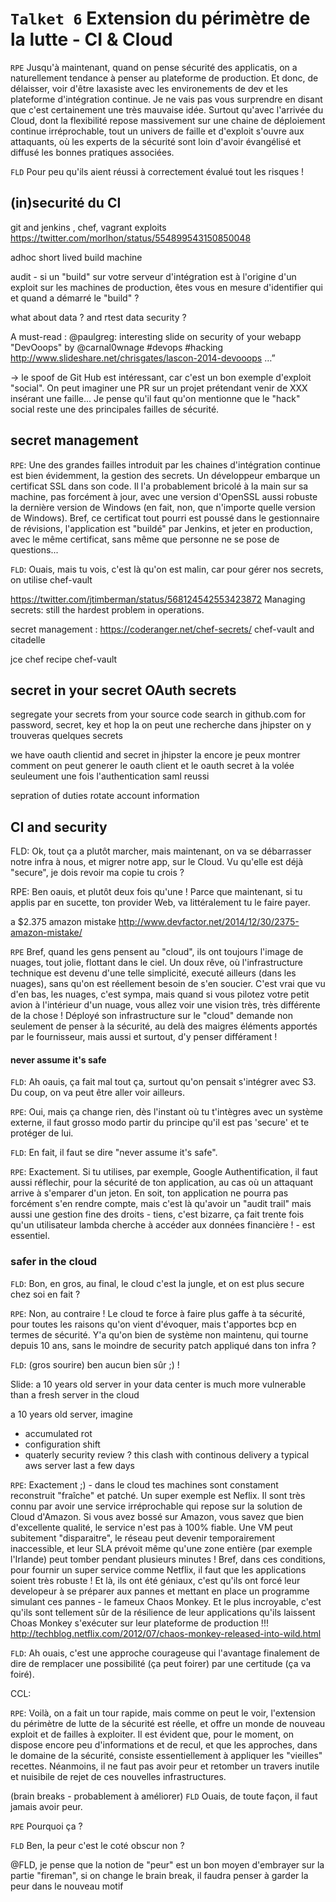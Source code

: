 `Talket 6` Extension du périmètre de la lutte - CI & Cloud
=========

`RPE` Jusqu'à maintenant, quand on pense sécurité des applicatis, on a naturellement tendance à penser au plateforme de production. Et donc, de délaisser, voir d'être laxasiste avec les environements de dev et les plateforme d'intégration continue. Je ne vais pas vous surprendre en disant que c'est certainement une très mauvaise idée. Surtout qu'avec l'arrivée du Cloud, dont la flexibilité repose massivement sur une chaine de déploiement continue irréprochable, tout un univers de faille et d'exploit s'ouvre aux attaquants, où les experts de la sécurité sont loin d'avoir évangélisé et diffusé les bonnes pratiques associées.

`FLD` Pour peu qu'ils aient réussi à correctement évalué tout les risques !

(in)securité du CI
----

git and jenkins , chef, vagrant exploits
https://twitter.com/morlhon/status/554899543150850048

adhoc short lived build machine

audit - si un "build" sur votre serveur d'intégration est à l'origine d'un exploit sur les machines de production, êtes vous en mesure d'identifier qui et quand a démarré le "build" ? 

what about data ? and rtest data security ?


A must-read  : @paulgreg: interesting slide on security of your webapp "DevOoops"  by @carnal0wnage #devops #hacking http://www.slideshare.net/chrisgates/lascon-2014-devooops …”

-> le spoof de Git Hub est intéressant, car c'est un bon exemple d'exploit "social". On peut
imaginer une PR sur un projet prétendant venir de XXX insérant une faille... Je pense qu'il faut
qu'on mentionne que le "hack" social reste une des principales failles de sécurité.

secret management
-----

`RPE`: Une des grandes failles introduit par les chaines d'intégration continue est bien évidemment, la gestion des secrets. Un développeur embarque un certificat SSL dans son code. Il l'a probablement bricolé à la main sur sa machine, pas forcément à jour, avec une version d'OpenSSL aussi robuste la dernière version de Windows (en fait, non, que n'importe quelle version de Windows). Bref, ce certificat tout pourri est poussé dans le gestionnaire de révisions, l'application est "buildé" par Jenkins, et jeter en production, avec le même certificat, sans même que personne ne se pose de questions...

`FLD`: Ouais, mais tu vois, c'est là qu'on est malin, car pour gérer nos secrets, on utilise chef-vault

https://twitter.com/jtimberman/status/568124542553423872
Managing secrets: still the hardest problem in operations.

secret management : https://coderanger.net/chef-secrets/
chef-vault and citadelle

jce chef recipe
chef-vault

secret in your secret OAuth secrets
---


segregate your secrets from your source code
search in github.com for password, secret, key
et hop la on peut une recherche dans jhipster on y trouveras quelques secrets

we have oauth clientid and secret in jhipster
la encore je peux montrer comment on peut generer le oauth client et le oauth secret à la volée seuleument une fois l'authentication saml reussi

sepration of duties
rotate account information

CI and security
-----

FLD: Ok, tout ça a plutôt marcher, mais maintenant, on va se débarrasser notre infra à nous, et migrer notre app, sur le Cloud. Vu qu'elle est déjà "secure", je dois revoir ma copie tu crois ?

RPE: Ben oauis, et plutôt deux fois qu'une ! Parce que maintenant, si tu applis par en sucette, ton provider Web, va littéralement tu le faire payer.

a $2.375 amazon mistake
http://www.devfactor.net/2014/12/30/2375-amazon-mistake/

`RPE` Bref, quand les gens pensent au "cloud", ils ont toujours l'image de nuages, tout jolie, flottant dans le ciel. Un doux rêve, où l'infrastructure technique est devenu d'une telle simplicité, executé ailleurs (dans les nuages), sans qu'on est réellement besoin de s'en soucier. C'est vrai que vu d'en bas, les nuages, c'est sympa, mais quand si vous pilotez votre petit avion à l'intérieur d'un nuage, vous allez voir une vision très, très différente de la chose ! Déployé son infrastructure sur le "cloud" demande non seulement de penser à la sécurité, au delà des maigres éléments apportés par le fournisseur, mais aussi et surtout, d'y penser différament !

#### never assume it's safe

`FLD`: Ah oauis, ça fait mal tout ça, surtout qu'on pensait s'intégrer avec S3. Du coup, on va peut être aller voir ailleurs.

`RPE`: Oui, mais ça change rien, dès l'instant où tu t'intègres avec un système externe, il faut grosso modo partir du principe qu'il est pas 'secure' et te protéger de lui. 

`FLD`: En fait, il faut se dire "never assume it's safe".

`RPE`: Exactement. Si tu utilises, par exemple, Google Authentification, il faut aussi réflechir, pour la sécurité de ton application, au cas où un attaquant arrive à s'emparer d'un jeton. En soit, ton application ne pourra pas forcément s'en rendre compte, mais c'est là qu'avoir un "audit trail" mais aussi une gestion fine des droits - tiens, c'est bizarre, ça fait trente fois qu'un utilisateur lambda cherche à accéder aux données financière ! - est essentiel.

### safer in the cloud

`FLD`: Bon, en gros, au final, le cloud c'est la jungle, et on est plus secure chez soi en fait ?

`RPE`: Non, au contraire ! Le cloud te force à faire plus gaffe à ta sécurité, pour toutes les raisons qu'on vient d'évoquer, mais t'apportes bcp en termes de sécurité. Y'a qu'on bien de système non maintenu, qui tourne depuis 10 ans, sans le moindre de security patch appliqué dans ton infra ?

`FLD`: (gros sourire) ben aucun bien sûr ;) !

Slide: 
a 10 years old server in your data center is much more vulnerable than a fresh server in the cloud

a 10 years old server, imagine
* accumulated rot
* configuration shift
* quaterly security review ? this clash with continous delivery
a typical aws server last a few days

`RPE`: Exactement ;) - dans le cloud tes machines sont constament reconstruit "fraîche" et patché. Un super exemple est Neflix. Il sont très connu par avoir une service irréprochable qui repose sur la solution de Cloud d'Amazon. Si vous avez bossé sur Amazon, vous savez que bien d'excellente qualité, le service n'est pas à 100% fiable. Une VM peut subitement "disparaitre", le réseau peut devenir temporairement inaccessible, et leur SLA prévoit même qu'une zone entière (par exemple l'Irlande) peut tomber pendant plusieurs minutes ! 
Bref, dans ces conditions, pour fournir un super service comme Netflix, il faut que les applications soient très robuste ! Et là, ils ont été géniaux, c'est qu'ils ont forcé leur developeur à se préparer aux pannes et mettant en place un programme simulant ces pannes - le fameux Chaos Monkey. Et le plus incroyable, c'est qu'ils sont tellement sûr de la résilience de leur applications qu'ils laissent Choas Monkey s'exécuter sur leur plateforme de production !!!
http://techblog.netflix.com/2012/07/chaos-monkey-released-into-wild.html

`FLD`: Ah ouais, c'est une approche courageuse qui l'avantage finalement de dire de remplacer une possibilité (ça peut foirer) par une certitude (ça va foiré).

CCL:

`RPE`: Voilà, on a fait un tour rapide, mais comme on peut le voir, l'extension du périmètre de lutte de la sécurité est réelle, et offre un monde de nouveau exploit et de failles à exploiter. Il est évident que, pour le moment, on dispose encore peu d'informations et de recul, et que les approches, dans le domaine de la sécurité, consiste essentiellement à appliquer les "vieilles" recettes. Néanmoins, il ne faut pas avoir peur et retomber un travers inutile et nuisibile de rejet de ces nouvelles infrastructures. 

(brain breaks - probablement à améliorer)
`FLD` Ouais, de toute façon, il faut jamais avoir peur.

`RPE` Pourquoi ça ?

`FLD` Ben, la peur c'est le coté obscur non ?

@FLD, je pense que la notion de "peur" est un bon moyen d'embrayer sur la partie "fireman", si on change le brain break, il faudra penser à garder la peur dans le nouveau motif
